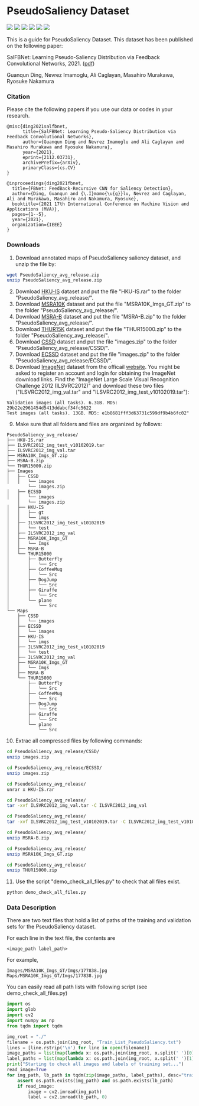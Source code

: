 # PseudoSaliency Dataset

![](https://img.shields.io/static/v1?label=dataset&message=PseudoSaliency&color=blue)
![](https://img.shields.io/static/v1?label=size&message=24.2GB&color=<COLOR>)
![](https://img.shields.io/static/v1?label=image-number&message=176,880&color=<COLOR>)
![](https://img.shields.io/static/v1?label=label-number&message=176,880&color=<COLOR>)
![](https://img.shields.io/static/v1?label=training&message=150,000&color=<COLOR>)
![](https://img.shields.io/static/v1?label=validation&message=26,880&color=<COLOR>)

This is a guide for PseudoSaliency Dataset. This dataset has been published on the following paper:

SalFBNet: Learning Pseudo-Saliency Distribution via Feedback Convolutional Networks, 2021. ([pdf](https://arxiv.org/pdf/2112.03731.pdf))

Guanqun Ding, Nevrez Imamoglu, Ali Caglayan, Masahiro Murakawa, Ryosuke Nakamura

### Citation
Please cite the following papers if you use our data or codes in your research.

```
@misc{ding2021salfbnet,
      title={SalFBNet: Learning Pseudo-Saliency Distribution via Feedback Convolutional Networks}, 
      author={Guanqun Ding and Nevrez Imamoglu and Ali Caglayan and Masahiro Murakawa and Ryosuke Nakamura},
      year={2021},
      eprint={2112.03731},
      archivePrefix={arXiv},
      primaryClass={cs.CV}
}

@inproceedings{ding2021fbnet,
  title={FBNet: FeedBack-Recursive CNN for Saliency Detection},
  author={Ding, Guanqun and {\.I}mamo{\u{g}}lu, Nevrez and Caglayan, Ali and Murakawa, Masahiro and Nakamura, Ryosuke},
  booktitle={2021 17th International Conference on Machine Vision and Applications (MVA)},
  pages={1--5},
  year={2021},
  organization={IEEE}
}
```

### Downloads
1. Download annotated maps of PseudoSaliency saliency dataset, and unzip the file by:
```sh
wget PseudoSaliency_avg_release.zip
unzip PseudoSaliency_avg_release.zip
```
2. Download [HKU-IS](https://i.cs.hku.hk/~gbli/deep_saliency.html) dataset and put the file "HKU-IS.rar" to the folder "PseudoSaliency_avg_release/".
3. Download [MSRA10K](https://mmcheng.net/msra10k/) dataset and put the file "MSRA10K_Imgs_GT.zip" to the folder "PseudoSaliency_avg_release/".
4. Download [MSRA-B](https://mmcheng.net/msra10k/) dataset and put the file "MSRA-B.zip" to the folder "PseudoSaliency_avg_release/".
5. Download [THUR15K](https://mmcheng.net/code-data/) dataset and put the file "THUR15000.zip" to the folder "PseudoSaliency_avg_release/".
6. Download [CSSD](https://www.cse.cuhk.edu.hk/leojia/projects/hsaliency/dataset.html) dataset and put the file "images.zip" to the folder "PseudoSaliency_avg_release/CSSD/".
7. Download [ECSSD](https://www.cse.cuhk.edu.hk/leojia/projects/hsaliency/dataset.html) dataset and put the file "images.zip" to the folder "PseudoSaliency_avg_release/ECSSD/".
8. Download [ImageNet](https://image-net.org/download.php) dataset from the officail [website](https://image-net.org/download.php). You might be asked to register an account and login for obtaining the ImageNet download links. Find the "ImageNet Large Scale Visual Recognition Challenge 2012 (ILSVRC2012)" and download these two files ("ILSVRC2012_img_val.tar" and "ILSVRC2012_img_test_v10102019.tar"):
```
Validation images (all tasks). 6.3GB. MD5: 29b22e2961454d5413ddabcf34fc5622
Test images (all tasks). 13GB. MD5: e1b8681fff3d63731c599df9b4b6fc02" 
```
9. Make sure that all folders and files are organized by follows:
```
PseudoSaliency_avg_release/  
├── HKU-IS.rar
├── ILSVRC2012_img_test_v10102019.tar
├── ILSVRC2012_img_val.tar
├── MSRA10K_Imgs_GT.zip
├── MSRA-B.zip
└── THUR15000.zip  
├── Images
│   ├── CSSD
│   │   └── images
        └── images.zip
│   ├── ECSSD
│   │   └── images
    │   └── images.zip
│   ├── HKU-IS
│   │   ├── gt
│   │   └── imgs
│   ├── ILSVRC2012_img_test_v10102019
│   │   └── test
│   ├── ILSVRC2012_img_val
│   ├── MSRA10K_Imgs_GT
│   │   └── Imgs
│   ├── MSRA-B
│   └── THUR15000
│       ├── Butterfly
│       │   └── Src
│       ├── CoffeeMug
│       │   └── Src
│       ├── DogJump
│       │   └── Src
│       ├── Giraffe
│       │   └── Src
│       └── plane
│           └── Src
└── Maps
    ├── CSSD
    │   └── images
    ├── ECSSD
    │   └── images
    ├── HKU-IS
    │   └── imgs
    ├── ILSVRC2012_img_test_v10102019
    │   └── test
    ├── ILSVRC2012_img_val
    ├── MSRA10K_Imgs_GT
    │   └── Imgs
    ├── MSRA-B
    └── THUR15000
        ├── Butterfly
        │   └── Src
        ├── CoffeeMug
        │   └── Src
        ├── DogJump
        │   └── Src
        ├── Giraffe
        │   └── Src
        └── plane
            └── Src
```
10. Extrac all compressed files by following commands:
```sh
cd PseudoSaliency_avg_release/CSSD/
unzip images.zip

cd PseudoSaliency_avg_release/ECSSD/
unzip images.zip

cd PseudoSaliency_avg_release/
unrar x HKU-IS.rar

cd PseudoSaliency_avg_release/
tar -xvf ILSVRC2012_img_val.tar -C ILSVRC2012_img_val

cd PseudoSaliency_avg_release/
tar -xvf ILSVRC2012_img_test_v10102019.tar -C ILSVRC2012_img_test_v10102019

cd PseudoSaliency_avg_release/
unzip MSRA-B.zip

cd PseudoSaliency_avg_release/
unzip MSRA10K_Imgs_GT.zip

cd PseudoSaliency_avg_release/
unzip THUR15000.zip
```
11. Use the script "demo_check_all_files.py" to check that all files exist.  
```sh
python demo_check_all_files.py
```

### Data Description
There are two text files that hold a list of paths of the training and validation sets for the PseudoSaliency dataset.

For each line in the text file, the contents are
```
<image_path label_path>
```
For example,
```
Images/MSRA10K_Imgs_GT/Imgs/177838.jpg Maps/MSRA10K_Imgs_GT/Imgs/177838.jpg
```
You can easily read all path lists with following script (see demo_check_all_files.py)
```python
import os
import glob
import cv2
import numpy as np
from tqdm import tqdm

img_root = "./"
filename = os.path.join(img_root, "Train_List_PseudoSaliency.txt")
lines = [line.rstrip('\n') for line in open(filename)]
image_paths = list(map(lambda x: os.path.join(img_root, x.split(' ')[0]), lines))
label_paths = list(map(lambda x: os.path.join(img_root, x.split(' ')[1]), lines))
print("Starting to check all images and labels of training set...")
read_image=True
for img_path, lb_path in tqdm(zip(image_paths, label_paths), desc="training set", total=len(image_paths)):
    assert os.path.exists(img_path) and os.path.exists(lb_path)
    if read_image:
        image = cv2.imread(img_path)
        label = cv2.imread(lb_path, 0)
```
